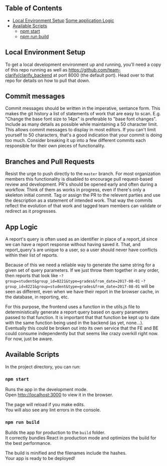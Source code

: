 ## Table of Contents
- [Local Environment Setup](#local-environment-setup)
  [Some application Logic](#app-logic)
- [Available Scripts](#available-scripts)
  - [npm start](#npm-start)
  - [npm run build](#npm-run-build)

## Local Environment Setup

To get a local development environment up and running, you'll need a copy of this repo running as well as https://github.com/team-clarify/clarify_backend at port 8000 (the default port). Head over to that repo for details on how to pull that down.

## Commit messages
Commit messages should be written in the imperative, sentance form. This makes the git history a list of statements of work that are easy to scan. E.g. "Change the base font size to 14px" is preferable to "base font changes". Include as many details as possible while maintaining a 50 character limit. This allows commit messages to display in most editors. If you can't limit yourself to 50 characters, that's a good indication that your commit is doing too much. Consider breaking it up into a few different commits each responsible for their own pieces of functionality.


## Branches and Pull Requests
Resist the urge to push directly to the `master` branch. For most organization members this functionality is disabled to encourage pull request-based review and development. PR's should be opened early and often during a workflow. Think of them as works in progress, even if there's only a skeleton initial commit. Tag or assign the PR to the relevent parties and use the description as a statement of intended work. That way the commits reflect the evolution of that work and tagged team members can validate or redirect as it progresses.


## App Logic
A report's query is often used as an identifier in place of a report_id since we can have a report response without having saved it. That, and report_query's are unique to a user, so a user should never have conflicts within their list of reports.

Because of this we need a reliable way to generate the same string for a given set of query parameters. If we just throw them together in any order, then reports that look like
-`?group=student&group_id=8221&type=grades&from_date=2017-08-01`
-`?group_id=8221&group=student&type=grades&from_date=2017-08-01`
will be seen as different, even when we have their report in the browser cache, in the database, in reporting, etc.

For this purpose, the frontend uses a function in the utils.js file to deterministically generate a report query based on query parameters passed to that function. It is important that that function be kept up to date with the same function being used in the backend (as yet, none...). Eventually this could be broken out into its own service that the FE and BE could consume independently but that seems like crazy overkill right now. For now, just be aware.



## Available Scripts

In the project directory, you can run:

### `npm start`

Runs the app in the development mode.<br>
Open [http://localhost:3000](http://localhost:3000) to view it in the browser.

The page will reload if you make edits.<br>
You will also see any lint errors in the console.

### `npm run build`

Builds the app for production to the `build` folder.<br>
It correctly bundles React in production mode and optimizes the build for the best performance.

The build is minified and the filenames include the hashes.<br>
Your app is ready to be deployed!